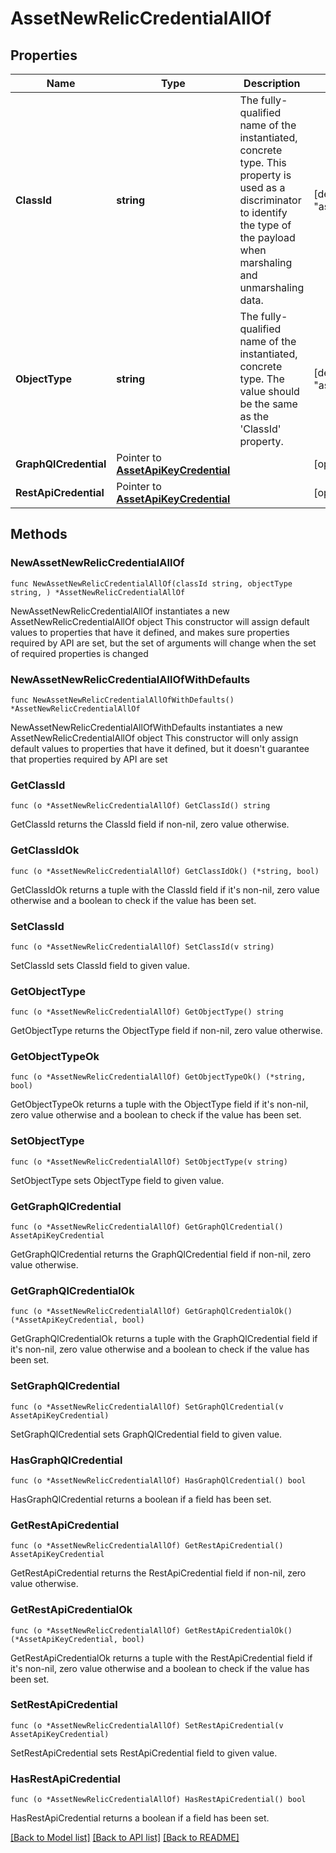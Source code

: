 # AssetNewRelicCredentialAllOf

## Properties

Name | Type | Description | Notes
------------ | ------------- | ------------- | -------------
**ClassId** | **string** | The fully-qualified name of the instantiated, concrete type. This property is used as a discriminator to identify the type of the payload when marshaling and unmarshaling data. | [default to "asset.NewRelicCredential"]
**ObjectType** | **string** | The fully-qualified name of the instantiated, concrete type. The value should be the same as the &#39;ClassId&#39; property. | [default to "asset.NewRelicCredential"]
**GraphQlCredential** | Pointer to [**AssetApiKeyCredential**](asset.ApiKeyCredential.md) |  | [optional] 
**RestApiCredential** | Pointer to [**AssetApiKeyCredential**](asset.ApiKeyCredential.md) |  | [optional] 

## Methods

### NewAssetNewRelicCredentialAllOf

`func NewAssetNewRelicCredentialAllOf(classId string, objectType string, ) *AssetNewRelicCredentialAllOf`

NewAssetNewRelicCredentialAllOf instantiates a new AssetNewRelicCredentialAllOf object
This constructor will assign default values to properties that have it defined,
and makes sure properties required by API are set, but the set of arguments
will change when the set of required properties is changed

### NewAssetNewRelicCredentialAllOfWithDefaults

`func NewAssetNewRelicCredentialAllOfWithDefaults() *AssetNewRelicCredentialAllOf`

NewAssetNewRelicCredentialAllOfWithDefaults instantiates a new AssetNewRelicCredentialAllOf object
This constructor will only assign default values to properties that have it defined,
but it doesn't guarantee that properties required by API are set

### GetClassId

`func (o *AssetNewRelicCredentialAllOf) GetClassId() string`

GetClassId returns the ClassId field if non-nil, zero value otherwise.

### GetClassIdOk

`func (o *AssetNewRelicCredentialAllOf) GetClassIdOk() (*string, bool)`

GetClassIdOk returns a tuple with the ClassId field if it's non-nil, zero value otherwise
and a boolean to check if the value has been set.

### SetClassId

`func (o *AssetNewRelicCredentialAllOf) SetClassId(v string)`

SetClassId sets ClassId field to given value.


### GetObjectType

`func (o *AssetNewRelicCredentialAllOf) GetObjectType() string`

GetObjectType returns the ObjectType field if non-nil, zero value otherwise.

### GetObjectTypeOk

`func (o *AssetNewRelicCredentialAllOf) GetObjectTypeOk() (*string, bool)`

GetObjectTypeOk returns a tuple with the ObjectType field if it's non-nil, zero value otherwise
and a boolean to check if the value has been set.

### SetObjectType

`func (o *AssetNewRelicCredentialAllOf) SetObjectType(v string)`

SetObjectType sets ObjectType field to given value.


### GetGraphQlCredential

`func (o *AssetNewRelicCredentialAllOf) GetGraphQlCredential() AssetApiKeyCredential`

GetGraphQlCredential returns the GraphQlCredential field if non-nil, zero value otherwise.

### GetGraphQlCredentialOk

`func (o *AssetNewRelicCredentialAllOf) GetGraphQlCredentialOk() (*AssetApiKeyCredential, bool)`

GetGraphQlCredentialOk returns a tuple with the GraphQlCredential field if it's non-nil, zero value otherwise
and a boolean to check if the value has been set.

### SetGraphQlCredential

`func (o *AssetNewRelicCredentialAllOf) SetGraphQlCredential(v AssetApiKeyCredential)`

SetGraphQlCredential sets GraphQlCredential field to given value.

### HasGraphQlCredential

`func (o *AssetNewRelicCredentialAllOf) HasGraphQlCredential() bool`

HasGraphQlCredential returns a boolean if a field has been set.

### GetRestApiCredential

`func (o *AssetNewRelicCredentialAllOf) GetRestApiCredential() AssetApiKeyCredential`

GetRestApiCredential returns the RestApiCredential field if non-nil, zero value otherwise.

### GetRestApiCredentialOk

`func (o *AssetNewRelicCredentialAllOf) GetRestApiCredentialOk() (*AssetApiKeyCredential, bool)`

GetRestApiCredentialOk returns a tuple with the RestApiCredential field if it's non-nil, zero value otherwise
and a boolean to check if the value has been set.

### SetRestApiCredential

`func (o *AssetNewRelicCredentialAllOf) SetRestApiCredential(v AssetApiKeyCredential)`

SetRestApiCredential sets RestApiCredential field to given value.

### HasRestApiCredential

`func (o *AssetNewRelicCredentialAllOf) HasRestApiCredential() bool`

HasRestApiCredential returns a boolean if a field has been set.


[[Back to Model list]](../README.md#documentation-for-models) [[Back to API list]](../README.md#documentation-for-api-endpoints) [[Back to README]](../README.md)



